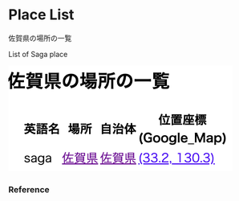 Place List
============

佐賀県の場所の一覧

List of Saga place

![place list](https://github.com/ohwada/World_Countries/blob/main/geoPandas/polygon_explode/saga/place_list/screenshots/saga_place_list.png)

### Reference

